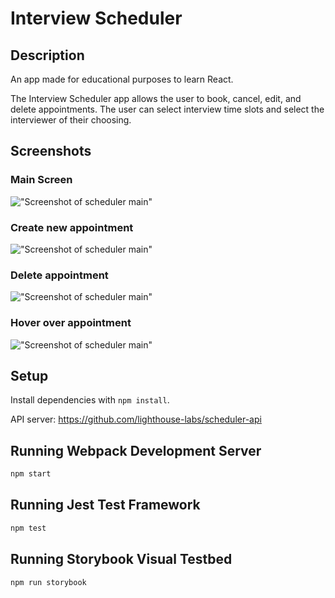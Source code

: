 # Interview Scheduler


## Description

An app made for educational purposes to learn React.

The Interview Scheduler app allows the user to book, cancel, edit, and delete appointments. The user can select interview time slots and select the interviewer of their choosing.  

## Screenshots
 
 ### Main Screen
!["Screenshot of scheduler main"](https://github.com/elliottthomlison/interview-scheduler/blob/master/public/images/MainScreen.png?raw=true)

### Create new appointment
!["Screenshot of scheduler main"](https://github.com/elliottthomlison/interview-scheduler/blob/master/public/images/CreateNewInterview.png?raw=true)

### Delete appointment
!["Screenshot of scheduler main"](https://github.com/elliottthomlison/interview-scheduler/blob/master/public/images/DeleteAppt.png?raw=true)

### Hover over appointment
!["Screenshot of scheduler main"](https://github.com/elliottthomlison/interview-scheduler/blob/master/public/images/InterviewHover.png?raw=true)

## Setup

Install dependencies with `npm install`.

API server: https://github.com/lighthouse-labs/scheduler-api

## Running Webpack Development Server

```sh
npm start
```

## Running Jest Test Framework

```sh
npm test
```

## Running Storybook Visual Testbed

```sh
npm run storybook
```
